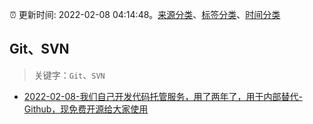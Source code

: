 :alarm_clock: 更新时间: 2022-02-08 04:14:48。[来源分类](../README.md)、[标签分类](../TAGS.md)、[时间分类](../TIMELINE.md)

## Git、SVN


> 关键字：`Git`、`SVN`



- [2022-02-08-我们自己开发代码托管服务，用了两年了，用于内部替代-Github，现免费开源给大家使用](https://www.v2ex.com/t/832380) 